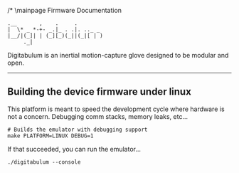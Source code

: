 /* \mainpage Firmware Documentation

    .__       ,    .     .
    |  \* _ *-+- _.|_ . .|. .._ _
    |__/|(_]| | (_][_)(_||(_|[ | )
         ._|                      


Digitabulum is an inertial motion-capture glove designed to be modular and open.

----------------------

## Building the device firmware under linux
This platform is meant to speed the development cycle where hardware is not a concern. Debugging comm stacks, memory leaks, etc...

    # Builds the emulator with debugging support
    make PLATFORM=LINUX DEBUG=1

If that succeeded, you can run the emulator...

    ./digitabulum --console
